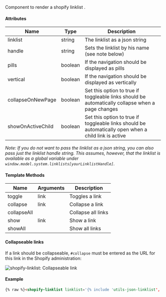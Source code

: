 Component to render a shopify linklist .

#### Attributes

| Name              | Type    | Description                                                                                          |
| ----------------- | ------- | ---------------------------------------------------------------------------------------------------- |
| linklist          | string  | The linklist as a json string                                                                        |
| handle            | string  | Sets the linklist by his name (see note below)                                                       |
| pills             | boolean | If the navigation should be displayed as pills                                                       |
| vertical          | boolean | If the navigation should be displayed as vertically                                                  |
| collapseOnNewPage | boolean | Set this option to true if toggleable links should be automatically collapse when a page changes     |
| showOnActiveChild | boolean | Set this option to true if toggleable links should be automatically open when a child link is active |
  
*Note: If you do not want to pass the linklist as a json string, you can also pass just the linklist handle string. This assumes, however, that the linklist is available as a global variable under `window.model.system.linklists[yourLinklistHandle]`.*

#### Template Methods

| Name             | Arguments  | Description          |
| ---------------- | ---------- | -------------------- |
| toggle           | link       | Toggles a link       |
| collapse         | link       | Collapse a link      |
| collapseAll      |            | Collapse all links   |
| show             | link       | Show a link          |
| showAll          |            | Show all links       |

#### Collapseable links

If a link should be collapseable, `#collapse` must be entered as the URL for this link in the Shopify administration:

<img class="img-fluid img-thumbnail" src="{{ settings.shopify-linklist-collapse | img_url: 'master' }}" alt="shopify-linklist: Collapseable link" />

#### Example

```html
{% raw %}<shopify-linklist linklist='{% include 'utils-json-linklist', linklist: linklists.main-menu %}'></shopify-linklist>{% endraw %}
```
